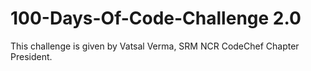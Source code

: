 # 100-Days-Of-Code-Challenge 2.0
This challenge is given by Vatsal Verma, SRM NCR CodeChef Chapter President.
